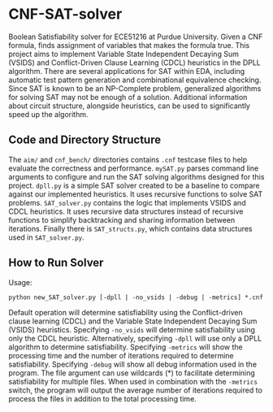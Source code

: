 # CNF-SAT-solver

Boolean Satisfiability solver for ECE51216 at Purdue University. Given a CNF formula, finds assignment of variables that makes the formula true. 
This project aims to implement Variable State Independent Decaying Sum (VSIDS) and Conflict-Driven Clause Learning (CDCL) heuristics in the DPLL algorithm.
There are several applications for SAT within EDA, including automatic test pattern generation and combinational equivalence checking. 
Since SAT is known to be an NP-Complete problem, generalized algorithms for solving SAT may not be enough of a solution. 
Additional information about circuit structure, alongside heuristics, can be used to significantly speed up the algorithm. 

## Code and Directory Structure 

The `aim/` and `cnf_bench/` directories contains `.cnf` testcase files to help evaluate the correctness and performance. 
`mySAT.py` parses command line arguments to configure and run the SAT solving algorithms designed for this project. 
`dpll.py` is a simple SAT solver created to be a baseline to compare against our implemented heuristics. 
It uses recursive functions to solve SAT problems. 
`SAT_solver.py` contains the logic that implements VSIDS and CDCL heuristics. 
It uses recursive data structures instead of recursive functions to simplify backtracking and sharing information between iterations. 
Finally there is `SAT_structs.py`, which contains data structures used in `SAT_solver.py`. 

## How to Run Solver 

Usage: 
```
python new_SAT_solver.py [-dpll | -no_vsids | -debug | -metrics] *.cnf
```

Default operation will determine satisfiability using the Conflict-driven clause learning (CDCL) and the Variable State Independent Decaying Sum (VSIDS) heuristics.
Specifying `-no_vsids` will determine satisfiability using only the CDCL heuristic. Alternatively, specifying `-dpll` will use only a DPLL algorithm to determine satisfiability. Specifying `-metrics` will show the processing time and the number of iterations required to determine satisfiability. Specifying `-debug` will show all debug information used in the program. The file argument can use wildcards (*) to facilitate determining satisfiability for multiple files. When used in combination with the `-metrics` switch, the program will output the average number of iterations required to process the files in addition to the total processing time.
